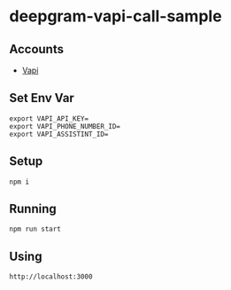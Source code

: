 # deepgram-vapi-call-sample

## Accounts
- [Vapi](https://vapi.ai)

## Set Env Var

```
export VAPI_API_KEY=
export VAPI_PHONE_NUMBER_ID=
export VAPI_ASSISTINT_ID=
```

## Setup

```
npm i
```

## Running

```
npm run start
```

## Using

```
http://localhost:3000
```
